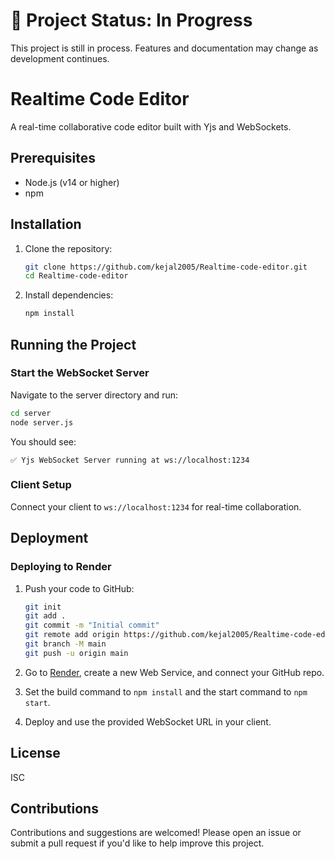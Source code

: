 # 🚧 Project Status: In Progress

This project is still in process. Features and documentation may change as development continues.

# Realtime Code Editor

A real-time collaborative code editor built with Yjs and WebSockets.

## Prerequisites

- Node.js (v14 or higher)
- npm

## Installation

1. Clone the repository:
   ```sh
   git clone https://github.com/kejal2005/Realtime-code-editor.git
   cd Realtime-code-editor
   ```

2. Install dependencies:
   ```sh
   npm install
   ```

## Running the Project

### Start the WebSocket Server

Navigate to the server directory and run:
```sh
cd server
node server.js
```

You should see:
```
✅ Yjs WebSocket Server running at ws://localhost:1234
```

### Client Setup

Connect your client to `ws://localhost:1234` for real-time collaboration.

## Deployment

### Deploying to Render

1. Push your code to GitHub:
   ```sh
   git init
   git add .
   git commit -m "Initial commit"
   git remote add origin https://github.com/kejal2005/Realtime-code-editor.git
   git branch -M main
   git push -u origin main
   ```

2. Go to [Render](https://render.com), create a new Web Service, and connect your GitHub repo.

3. Set the build command to `npm install` and the start command to `npm start`.

4. Deploy and use the provided WebSocket URL in your client.

## License

ISC

## Contributions

Contributions and suggestions are welcomed! Please open an issue or submit a pull request if you'd like to help improve this project.
